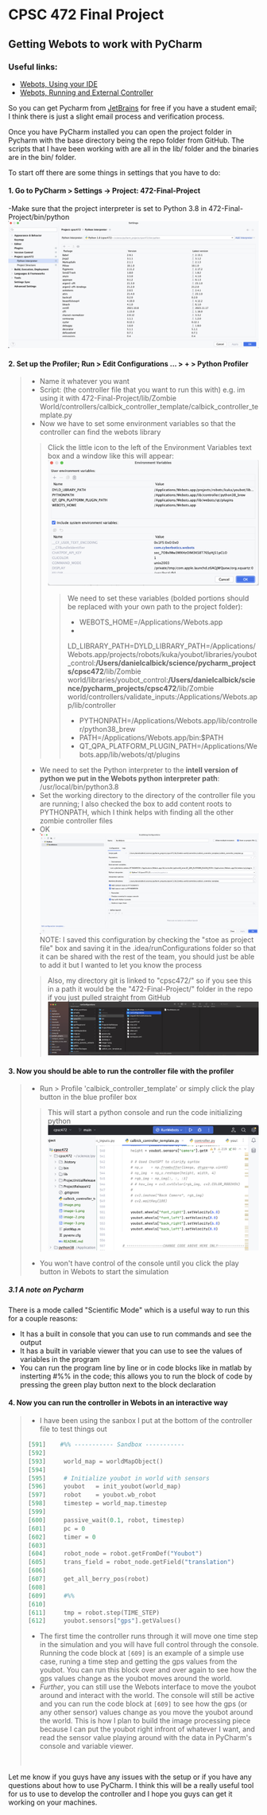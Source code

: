 # CPSC 472 Final Project

## Getting Webots to work with PyCharm
### Useful links:

- [Webots, Using your IDE](https://cyberbotics.com/doc/guide/using-your-ide?tab-os=macos&tab-language=python)
- [Webots, Running and External Controller](https://cyberbotics.com/doc/guide/running-extern-robot-controllers?version=R2021b&tab-language=python&tab-os=macos)

So you can get Pycharm from [JetBrains](https://www.jetbrains.com/community/education/#students) for free if you have a student email; I think there is just a slight email process and verification process.

Once you have PyCharm installed you can open the project folder in Pycharm with the base directory being the repo folder from GitHub. The scripts that I have been working with are all in the lib/ folder and the binaries are in the bin/ folder.

To start off there are some things in settings that you have to do:
#### 1. Go to PyCharm > Settings -> Project: 472-Final-Project
   -Make sure that the project interpreter is set to Python 3.8 in 472-Final-Project/bin/python
![Alt text](refs/image.png)
#### 2. Set up the Profiler; Run > Edit Configurations ... > + > Python Profiler
>- Name it whatever you want
>- Script: (the controller file that you want to run this with) e.g. im using it with 472-Final-Project/lib/Zombie World/controllers/calbick_controller_template/calbick_controller_template.py
>- Now we have to set some environment variables so that the controller can find the webots library
>> Click the little icon to the left of the Environment Variables text box and a window like this will appear:
![Alt text](refs/image-3.png)
>>> We need to set these variables (bolded portions should be replaced with your own path to the project folder):
>>> - WEBOTS_HOME=/Applications/Webots.app
>>> - 
>>>LD_LIBRARY_PATH=DYLD_LIBRARY_PATH=/Applications/Webots.app/projects/robots/kuka/youbot/libraries/youbot_control:**/Users/danielcalbick/science/pycharm_projects/cpsc472**/lib/Zombie world/libraries/youbot_control:**/Users/danielcalbick/science/pycharm_projects/cpsc472**/lib/Zombie world/controllers/validate_inputs:/Applications/Webots.app/lib/controller
>>> - PYTHONPATH=/Applications/Webots.app/lib/controller/python38_brew
>>> - PATH=/Applications/Webots.app/bin:$PATH
>>> - QT_QPA_PLATFORM_PLUGIN_PATH=/Applications/Webots.app/lib/webots/qt/plugins
>- We need to set the Python interpreter to the **intell version of python we put in the Webots python interpreter path**: /usr/local/bin/python3.8
>- Set the working directory to the directory of the controller file you are running; I also checked the box to add content roots to PYTHONPATH, which I think helps with finding all the other zombie controller files
>- OK  
![Alt text](refs/image-1.png)
> NOTE: I saved this configuration by checking the "stoe as project file" box and saving it in the .idea/runConfigurations folder so that it can be shared with the rest of the team, you should just be able to add it but I wanted to let you know the process
>> Also, my directory git is linked to "cpsc472/" so if you see this in a path it would be the "472-Final-Project/" folder in the repo if you just pulled straight from GitHub
![Alt text](refs/image-2.png)
#### 3. Now you should be able to run the controller file with the profiler 
> - Run > Profile 'calbick_controller_template' or simply click the play button in the blue profiler box 
> > This will start a python console and run the code initializing python ![Alt text](refs/image-4.png)
> - You won't have control of the console until you click the play button in Webots to start the simulation
##### 3.1 A note on Pycharm
There is a mode called "Scientific Mode" which is a useful way to run this for a couple reasons:
- It has a built in console that you can use to run commands and see the output
- It has a built in variable viewer that you can use to see the values of variables in the program
- You can run the program line by line or in code blocks like in matlab by insterting #%% in the code; this allows you to run the block of code by pressing the green play button next to the block declaration
#### 4. Now you can run the controller in Webots in an interactive way
> - I have been using the sanbox I put at the bottom of the controller file to test things out
> ```python
>[591]    #%% ----------- Sandbox -----------
>[592]
>[593]     world_map = worldMapObject()
>[594]
>[595]     # Initialize youbot in world with sensors
>[596]     youbot   = init_youbot(world_map)
>[597]     robot    = youbot.wb_robot
>[598]     timestep = world_map.timestep
>[599]     
>[600]     passive_wait(0.1, robot, timestep)
>[601]     pc = 0
>[602]     timer = 0
>[603]     
>[604]     robot_node = robot.getFromDef("Youbot")
>[605]     trans_field = robot_node.getField("translation")
>[606]     
>[607]     get_all_berry_pos(robot)
>[608]     
>[609]     #%%
>[610]     
>[611]     tmp = robot.step(TIME_STEP)
>[612]     youbot.sensors["gps"].getValues()
>```
>- The first time the controller runs through it will move one time step in the simulation and you will have full control through the console. Running the code block at ```[609]``` is an example of a simple use case, runing a time step and getting the gps values from the youbot. You can run this block over and over again to see how the gps values change as the youbot moves around the world.
>- *Further*, you can still use the Webots interface to move the youbot around and interact with the world. The console will still be active and you can run the code block at ```[609]``` to see how the gps (or any other sensor) values change as you move the youbot around the world. This is how I plan to build the image processing piece because I can put the youbot right infront of whatever I want, and read the sensor value playing around with the data in PyCharm's console and variable viewer.
> <br>

<p>
Let me know if you guys have any issues with the setup or if you have any questions about how to use PyCharm. I think this will be a really useful tool for us to use to develop the controller and I hope you guys can get it working on your machines.
</p>




